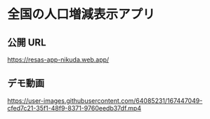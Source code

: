 # 全国の人口増減表示アプリ

## 公開 URL

https://resas-app-nikuda.web.app/

## デモ動画

https://user-images.githubusercontent.com/64085231/167447049-cfed7c21-35f1-48f9-8371-9760eedb37df.mp4
